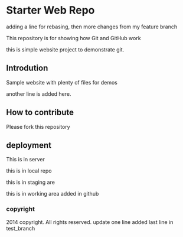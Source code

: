 # Starter Web Repo

adding a line for rebasing, then more changes from my feature branch

This repository is for showing how Git and GitHub work

this is simple website project to demonstrate git.

## Introdution

Sample website with plenty of files for demos

another line is added here.

## How to contribute

Please fork this repository

## deployment


This is in server

this is in local repo

this is in staging are

this is in working area
added in github

### copyright
2014 copyright. All rights reserved.
update one line
added last line in test_branch
